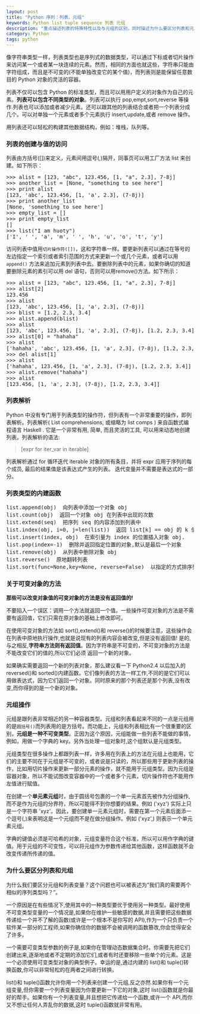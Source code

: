```yaml
---
layout: post
title: "Python 序列：列表、元组"
keywords: Python list tuple sequence 列表 元组
description: "重点描述列表的特殊特性以及与元组的区别，同时描述为什么要区分列表和元组"
category: Python
tags: python
---
```



像字符串类型一样，列表类型也是序列式的数据类型，可以通过下标或者切片操作来访问某一个或者某一块连续的元素。然而，相同的方面也就这些，字符串只能由字符组成，而且是不可变的(不能单独改变它的某个值)，而列表则是能保留任意数目的 Python 对象的灵活的容器。

列表不仅可以包含 Python 的标准类型，而且可以用用户定义的对象作为自己的元素。**列表可以包含不同类型的对象**。列表可以执行 pop,empt,sort,reverse 等操作.列表也可以添加或者减少元素。还可以跟其他的列表结合或者把一个列表分成几个。可以对单独一个元素或者多个元素执行 insert,update,或者 remove 操作。

用列表还可以轻松的构建其他数据结构，例如：堆栈，队列等。

### 列表的创建与值的访问

列表由方括号([])来定义，元素间用逗号(,)隔开，同事页可以用工厂方法 list 来创建。如下所示：

<pre>
>>> alist = [123, "abc", 123.456, [1, "a", 2.3], 7-8j]
>>> another_list = [None, "something to see here"]
>>> print alist
[123, 'abc', 123.456, [1, 'a', 2.3], (7-8j)]
>>> print another_list
[None, 'something to see here']
>>> empty_list = []
>>> print empty_list
[]
>>> list("I am huoty")
['I', ' ', 'a', 'm', ' ', 'h', 'u', 'o', 't', 'y']
</pre>

访问列表中值用`切片操作符([])`，这和字符串一样。要更新列表可以通过在等号的左边指定一个索引或者索引范围的方式来更新一个或几个元素，或者可以用 `append()` 方法来追加元素到列表中去。要删除列表中的元素，如果你确切的知道要删除元素的素引可以用 del 语句，否则可以用remove()方法。如下所示：

<pre>
>>> alist = [123, "abc", 123.456, [1, "a", 2.3], 7-8j]
>>> alist[2]
123.456
>>> alist
[123, 'abc', 123.456, [1, 'a', 2.3], (7-8j)]
>>> blist = [1.2, 2.3, 3.4]
>>> alist.append(blist)
>>> alist
[123, 'abc', 123.456, [1, 'a', 2.3], (7-8j), [1.2, 2.3, 3.4]]
>>> alist[0] = "hahaha"
>>> alist
['hahaha', 'abc', 123.456, [1, 'a', 2.3], (7-8j), [1.2, 2.3, 3.4]]
>>> del alist[1]
>>> alist
['hahaha', 123.456, [1, 'a', 2.3], (7-8j), [1.2, 2.3, 3.4]]
>>> alist.remove("hahaha")
>>> alist
[123.456, [1, 'a', 2.3], (7-8j), [1.2, 2.3, 3.4]]
</pre>

### 列表解析

Python 中没有专门用于列表类型的操作符，但列表有一个非常重要的操作，即列表解析。列表解析( List comprehensions, 或缩略为 list comps ) 来自函数式编程语言 Haskell . 它是一个非常有用, 简单, 而且灵活的工具, 可以用来动态地创建列表。列表解析的语法:

> [expr for iter_var in iterable]

列表解析通过 for 循环迭代 iterable 对象的所有条目，并将 expr 应用于序列的每个成员, 最后的结果值是该表达式产生的列表。 迭代变量并不需要是表达式的一部分。

### 列表类型的内建函数

<pre>
list.append(obj)  向列表中添加一个对象 obj
list.count(obj)  返回一个对象 obj 在列表中出现的次数
list.extend(seq)  把序列 seq 的内容添加到列表中
list.index(obj, i=0, j=len(list))  返回 list[k] == obj 的 k 值,并且 k 的范围在 i&lt;=k&lt;j;否则引发 ValueError 异常.
list.insert(index, obj)  在索引量为 index 的位置插入对象 obj.
list.pop(index=-1)  删除并返回指定位置的对象,默认是最后一个对象
list.remove(obj)  从列表中删除对象 obj
list.reverse()  原地翻转列表
list.sort(func=None,key=None, reverse=False)  以指定的方式排序列表中的成员,默认的排序算法是归并排序,如果 func 和 key 参数指定, 则按照指定的方式比较各个元素,如果 reverse 标志被置为 True, 则列表以反序排列.
</pre>

### 关于可变对象的方法

**那些可以改变对象值的可变对象的方法是没有返回值的!**

不要陷入一个误区：调用一个方法就返回一个值。一些操作可变对象的方法是不需要有返回值，它们只需在原对象的基础上修改即可。

在使用可变对象的方法如 sort(),extend()和 reverse()的时候要注意，这些操作会在列表中原地执行操作,也就是说现有的列表内容会被改变,但是没有返回值! 是的,与之相反,**字符串方法则有返回值**。因为字符串是不可变的，不可变对象的方法是不能改变它们的值的,所以它们必须
返回一个新的对象。

如果确实需要返回一个新的列表对象，那么建议看一下 Python2.4 以后加入的 reversed()和 sorted()内建函数。它们像列表的方法一样工作,不同的是它们可以用做表达式，因为它们返回一个对象。同时原来的那个列表还是那个列表,没有改变,而你得到的是一个新的对象。

### 元组操作

元组是跟列表非常相近的另一种容器类型。元组和列表看起来不同的一点是元组用的是`圆括号()`而列表用的是方括号。而功能上，元组和列表相比有一个很重要的区别，**元组是一种不可变类型**。正因为这个原因，元组能做一些列表不能做的事情，例如，用做一个字典的 key。另外当处理一组对象时,这个组默认是元组类型。

元组类型在很多操作上都跟列表一样，许多用在列表上的方法在元组上也能用，它们的主要不同在于元组是不可变的，或者说是只读的，所以那些用于更新列表的操作，比如用切片操作来更新一部分元素的操作，就不能用于元组类型。因为元组是容器对象，所以不能试图改变容器中的一个或者多个元素，切片操作符也不能用作左值进行赋值。

在创建一个**单元素元组**时，由于圆括号包裹的一个单一元素首先被作为分组操作,而不是作为元组的分界符，所以可能得不到你想要的结果。例如 ('xyz') 实际上只是一个字符串 'xyz'。因此，要创建单一元素元组时，需要在第一个元素后面添一个逗号(,)来表明这是一个元组而不是在做分组操作。例如 ('xyz',) 则表示一个单元素元组。

字典的键值必须是可哈希的对象，元组变量符合这个标准，所以可以用作字典的键值。用于元组的不可变性，可以将元组作为参数传递给其他函数，这样函数就不会改变传递所传递的值。

### 为什么要区分列表和元组

为什么我们要区分元组和列表变量？这个问题也可以被表述为“我们真的需要两个相似的序列类型吗？”。

一个原因是在有些情况下,使用其中的一种类型要优于使用另一种类型。最好使用不可变类型变量的一个情况是,如果你在维护一些敏感的数据,并且需要把这些数据传递给一个并不了解的函数(或许是一个根本不是你写的 API),作为一个只负责一个软件某一部分的工程师,如果你确信你的数据不会被调用的函数篡改,你会觉得安全了许多。

一个需要可变类型参数的例子是,如果你在管理动态数据集合时。你需要先把它们创建出来,逐渐地或者不定期的添加它们,或者有时还要移除一些单个的元素。这是一个必须使用可变类型对象的典型例子。幸运的是,通过内建的 list()和 tuple()转换函数,你可以非常轻松的在两者之间进行转换。

list()和 tuple()函数允许你用一个列表来创建一个元组,反之亦然.如果你有一个元组变量,但你需要一个列表变量因为你要更新一下它的对象,这时 list()函数就是你最好的帮手。如果你有一个列表变量,并且想把它传递给一个函数,或许一个 API,而你又不想让任何人弄乱你的数据,这时 tuple()函数就非常有用。
